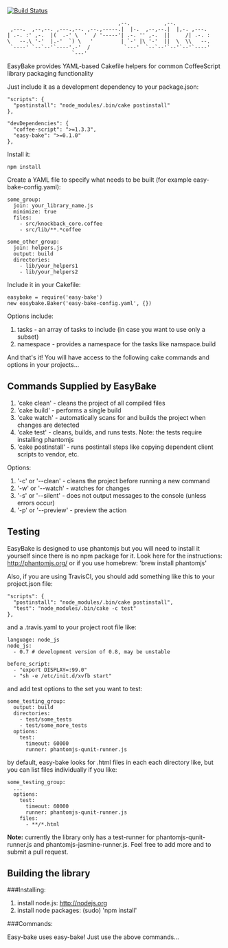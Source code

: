 [![Build Status](https://secure.travis-ci.org/kmalakoff/easy-bake.png)](http://travis-ci.org/kmalakoff/easy-bake)

````
                                    ,--.           ,--.
 ,---.  ,--,--. ,---.,--. ,--.,-----.|  |-.  ,--,--.|  |,-. ,---.
| .-. :' ,-.  |(  .-' \  '  / '-----'| .-. '' ,-.  ||     /| .-. :
\   --.\ '-'  |.-'  `) \   '         | `-' |\ '-'  ||  \  \\   --.
 `----' `--`--'`----'.-'  /           `---'  `--`--'`--'`--'`----'
                     `---'
````

EasyBake provides YAML-based Cakefile helpers for common CoffeeScript library packaging functionality

Just include it as a development dependency to your package.json:

```
"scripts": {
  "postinstall": "node_modules/.bin/cake postinstall"
},

"devDependencies": {
  "coffee-script": ">=1.3.3",
  "easy-bake": ">=0.1.0"
},
```

Install it:

```
npm install
```

Create a YAML file to specify what needs to be built (for example easy-bake-config.yaml):

```
some_group:
  join: your_library_name.js
  minimize: true
  files:
    - src/knockback_core.coffee
    - src/lib/**.*coffee

some_other_group:
  join: helpers.js
  output: build
  directories:
    - lib/your_helpers1
    - lib/your_helpers2
```

Include it in your Cakefile:

```
easybake = require('easy-bake')
new easybake.Baker('easy-bake-config.yaml', {})
```

Options include:

1. tasks - an array of tasks to include (in case you want to use only a subset)
1. namespace - provides a namespace for the tasks like namspace.build


And that's it! You will have access to the following cake commands and options in your projects...

Commands Supplied by EasyBake
-----------------------

1. 'cake clean' - cleans the project of all compiled files
2. 'cake build' - performs a single build
3. 'cake watch' - automatically scans for and builds the project when changes are detected
3. 'cake test' - cleans, builds, and runs tests. Note: the tests require installing phantomjs
3. 'cake postinstall' - runs postintall steps like copying dependent client scripts to vendor, etc.

Options:

1. '-c' or '--clean'  - cleans the project before running a new command
2. '-w' or '--watch'  - watches for changes
3. '-s' or '--silent' - does not output messages to the console (unless errors occur)
4. '-p' or '--preview' - preview the action


Testing
-----------------------
EasyBake is designed to use phantomjs but you will need to install it yourself since there is no npm package for it. Look here for the instructions: http://phantomjs.org/ or if you use homebrew: 'brew install phantomjs'

Also, if you are using TravisCI, you should add something like this to your project.json file:

```
"scripts": {
  "postinstall": "node_modules/.bin/cake postinstall",
  "test": "node_modules/.bin/cake -c test"
},
```

and a .travis.yaml to your project root file like:

```
language: node_js
node_js:
  - 0.7 # development version of 0.8, may be unstable

before_script:
  - "export DISPLAY=:99.0"
  - "sh -e /etc/init.d/xvfb start"
```

and add test options to the set you want to test:

```
some_testing_group:
  output: build
  directories:
    - test/some_tests
    - test/some_more_tests
  options:
    test:
      timeout: 60000
      runner: phantomjs-qunit-runner.js
```

by default, easy-bake looks for .html files in each each directory like, but you can list files individually if you like:

```
some_testing_group:
  ...
  options:
    test:
      timeout: 60000
      runner: phantomjs-qunit-runner.js
    files:
      - **/*.html
```


**Note:** currently the library only has a test-runner for phantomjs-qunit-runner.js and phantomjs-jasmine-runner.js. Feel free to add more and to submit a pull request.


Building the library
-----------------------

###Installing:

1. install node.js: http://nodejs.org
2. install node packages: (sudo) 'npm install'

###Commands:

Easy-bake uses easy-bake! Just use the above commands...
